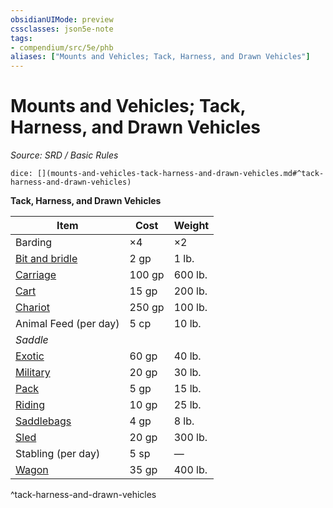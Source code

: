 ```yaml
---
obsidianUIMode: preview
cssclasses: json5e-note
tags:
- compendium/src/5e/phb
aliases: ["Mounts and Vehicles; Tack, Harness, and Drawn Vehicles"]
---
```

# Mounts and Vehicles; Tack, Harness, and Drawn Vehicles
*Source: SRD / Basic Rules* 

`dice: [](mounts-and-vehicles-tack-harness-and-drawn-vehicles.md#^tack-harness-and-drawn-vehicles)`

**Tack, Harness, and Drawn Vehicles**

| Item | Cost | Weight |
|------|------|--------|
| Barding | ×4 | ×2 |
| [Bit and bridle](compendium/items/bit-and-bridle.md) | 2 gp | 1 lb. |
| [Carriage](compendium/items/carriage.md) | 100 gp | 600 lb. |
| [Cart](compendium/items/cart.md) | 15 gp | 200 lb. |
| [Chariot](compendium/items/chariot.md) | 250 gp | 100 lb. |
| Animal Feed (per day) | 5 cp | 10 lb. |
| *Saddle* |  |  |
| [Exotic](compendium/items/exotic-saddle.md) | 60 gp | 40 lb. |
| [Military](compendium/items/military-saddle.md) | 20 gp | 30 lb. |
| [Pack](compendium/items/pack-saddle.md) | 5 gp | 15 lb. |
| [Riding](compendium/items/riding-saddle.md) | 10 gp | 25 lb. |
| [Saddlebags](compendium/items/saddlebags.md) | 4 gp | 8 lb. |
| [Sled](compendium/items/sled.md) | 20 gp | 300 lb. |
| Stabling (per day) | 5 sp | — |
| [Wagon](compendium/items/wagon.md) | 35 gp | 400 lb. |
^tack-harness-and-drawn-vehicles
